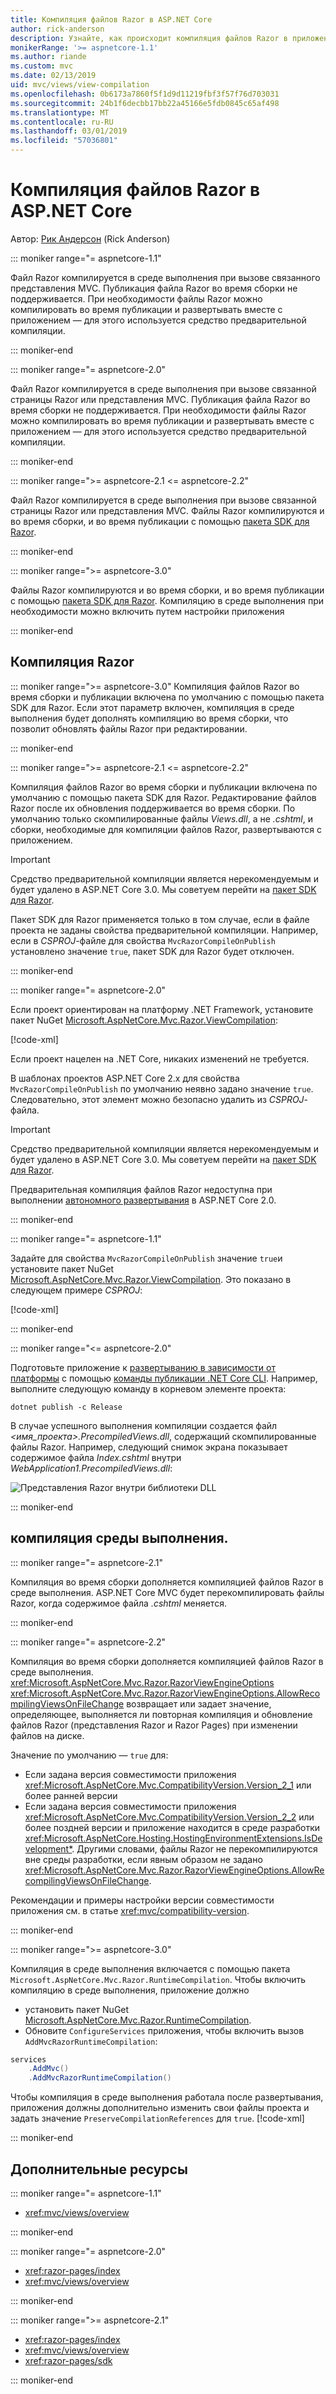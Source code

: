 ```yaml
---
title: Компиляция файлов Razor в ASP.NET Core
author: rick-anderson
description: Узнайте, как происходит компиляция файлов Razor в приложении ASP.NET Core.
monikerRange: '>= aspnetcore-1.1'
ms.author: riande
ms.custom: mvc
ms.date: 02/13/2019
uid: mvc/views/view-compilation
ms.openlocfilehash: 0b6173a7860f5f1d9d11219fbf3f57f76d703031
ms.sourcegitcommit: 24b1f6decbb17bb22a45166e5fdb0845c65af498
ms.translationtype: MT
ms.contentlocale: ru-RU
ms.lasthandoff: 03/01/2019
ms.locfileid: "57036801"
---
```

# <a name="razor-file-compilation-in-aspnet-core"></a>Компиляция файлов Razor в ASP.NET Core

Автор: [Рик Андерсон](https://twitter.com/RickAndMSFT) (Rick Anderson)

::: moniker range="= aspnetcore-1.1"

Файл Razor компилируется в среде выполнения при вызове связанного представления MVC. Публикация файла Razor во время сборки не поддерживается. При необходимости файлы Razor можно компилировать во время публикации и развертывать вместе с приложением &mdash; для этого используется средство предварительной компиляции.

::: moniker-end

::: moniker range="= aspnetcore-2.0"

Файл Razor компилируется в среде выполнения при вызове связанной страницы Razor или представления MVC. Публикация файла Razor во время сборки не поддерживается. При необходимости файлы Razor можно компилировать во время публикации и развертывать вместе с приложением &mdash; для этого используется средство предварительной компиляции.

::: moniker-end

::: moniker range=">= aspnetcore-2.1 <= aspnetcore-2.2"

Файл Razor компилируется в среде выполнения при вызове связанной страницы Razor или представления MVC. Файлы Razor компилируются и во время сборки, и во время публикации с помощью [пакета SDK для Razor](xref:razor-pages/sdk).

::: moniker-end

::: moniker range=">= aspnetcore-3.0"

Файлы Razor компилируются и во время сборки, и во время публикации с помощью [пакета SDK для Razor](xref:razor-pages/sdk). Компиляцию в среде выполнения при необходимости можно включить путем настройки приложения

::: moniker-end

## <a name="razor-compilation"></a>Компиляция Razor

::: moniker range=">= aspnetcore-3.0"
Компиляция файлов Razor во время сборки и публикации включена по умолчанию с помощью пакета SDK для Razor. Если этот параметр включен, компиляция в среде выполнения будет дополнять компиляцию во время сборки, что позволит обновлять файлы Razor при редактировании.

::: moniker-end

::: moniker range=">= aspnetcore-2.1 <= aspnetcore-2.2"

Компиляция файлов Razor во время сборки и публикации включена по умолчанию с помощью пакета SDK для Razor. Редактирование файлов Razor после их обновления поддерживается во время сборки. По умолчанию только скомпилированные файлы *Views.dll*, а не *.cshtml*, и сборки, необходимые для компиляции файлов Razor, развертываются с приложением.

> [!IMPORTANT]
> Средство предварительной компиляции является нерекомендуемым и будет удалено в ASP.NET Core 3.0. Мы советуем перейти на [пакет SDK для Razor](xref:razor-pages/sdk).
>
> Пакет SDK для Razor применяется только в том случае, если в файле проекта не заданы свойства предварительной компиляции. Например, если в *CSPROJ*-файле для свойства `MvcRazorCompileOnPublish` установлено значение `true`, пакет SDK для Razor будет отключен.

::: moniker-end

::: moniker range="= aspnetcore-2.0"

Если проект ориентирован на платформу .NET Framework, установите пакет NuGet [Microsoft.AspNetCore.Mvc.Razor.ViewCompilation](https://www.nuget.org/packages/Microsoft.AspNetCore.Mvc.Razor.ViewCompilation/):

[!code-xml[](view-compilation/sample/DotNetFrameworkProject.csproj?name=snippet_ViewCompilationPackage)]

Если проект нацелен на .NET Core, никаких изменений не требуется.

В шаблонах проектов ASP.NET Core 2.x для свойства `MvcRazorCompileOnPublish` по умолчанию неявно задано значение `true`. Следовательно, этот элемент можно безопасно удалить из *CSPROJ*-файла.

> [!IMPORTANT]
> Средство предварительной компиляции является нерекомендуемым и будет удалено в ASP.NET Core 3.0. Мы советуем перейти на [пакет SDK для Razor](xref:razor-pages/sdk).
>
> Предварительная компиляция файлов Razor недоступна при выполнении [автономного развертывания](/dotnet/core/deploying/#self-contained-deployments-scd) в ASP.NET Core 2.0.

::: moniker-end

::: moniker range="= aspnetcore-1.1"

Задайте для свойства `MvcRazorCompileOnPublish` значение `true`и установите пакет NuGet [Microsoft.AspNetCore.Mvc.Razor.ViewCompilation](https://www.nuget.org/packages/Microsoft.AspNetCore.Mvc.Razor.ViewCompilation/). Это показано в следующем примере *CSPROJ*:

[!code-xml[](view-compilation/sample/MvcRazorCompileOnPublish.csproj?highlight=4,10)]

::: moniker-end

::: moniker range="<= aspnetcore-2.0"

Подготовьте приложение к [развертыванию в зависимости от платформы](/dotnet/core/deploying/#framework-dependent-deployments-fdd) с помощью [команды публикации .NET Core CLI](/dotnet/core/tools/dotnet-publish). Например, выполните следующую команду в корневом элементе проекта:

```console
dotnet publish -c Release
```

В случае успешного выполнения компиляции создается файл *<имя_проекта>.PrecompiledViews.dll*, содержащий скомпилированные файлы Razor. Например, следующий снимок экрана показывает содержимое файла *Index.cshtml* внутри *WebApplication1.PrecompiledViews.dll*:

![Представления Razor внутри библиотеки DLL](view-compilation/_static/razor-views-in-dll.png)

::: moniker-end

## <a name="runtime-compilation"></a>компиляция среды выполнения.

::: moniker range="= aspnetcore-2.1"

Компиляция во время сборки дополняется компиляцией файлов Razor в среде выполнения. ASP.NET Core MVC будет перекомпилировать файлы Razor, когда содержимое файла *.cshtml* меняется.

::: moniker-end

::: moniker range="= aspnetcore-2.2"

Компиляция во время сборки дополняется компиляцией файлов Razor в среде выполнения. <xref:Microsoft.AspNetCore.Mvc.Razor.RazorViewEngineOptions> <xref:Microsoft.AspNetCore.Mvc.Razor.RazorViewEngineOptions.AllowRecompilingViewsOnFileChange> возвращает или задает значение, определяющее, выполняется ли повторная компиляция и обновление файлов Razor (представления Razor и Razor Pages) при изменении файлов на диске.

Значение по умолчанию — `true` для:

* Если задана версия совместимости приложения <xref:Microsoft.AspNetCore.Mvc.CompatibilityVersion.Version_2_1> или более ранней версии
* Если задана версия совместимости приложения <xref:Microsoft.AspNetCore.Mvc.CompatibilityVersion.Version_2_2> или более поздней версии и приложение находится в среде разработки <xref:Microsoft.AspNetCore.Hosting.HostingEnvironmentExtensions.IsDevelopment*>. Другими словами, файлы Razor не перекомпилируются вне среды разработки, если явным образом не задано <xref:Microsoft.AspNetCore.Mvc.Razor.RazorViewEngineOptions.AllowRecompilingViewsOnFileChange>.

Рекомендации и примеры настройки версии совместимости приложения см. в статье <xref:mvc/compatibility-version>.

::: moniker-end

::: moniker range=">= aspnetcore-3.0"

Компиляция в среде выполнения включается с помощью пакета `Microsoft.AspNetCore.Mvc.Razor.RuntimeCompilation`. Чтобы включить компиляцию в среде выполнения, приложение должно

* установить пакет NuGet [Microsoft.AspNetCore.Mvc.Razor.RuntimeCompilation](https://www.nuget.org/packages/Microsoft.AspNetCore.Mvc.Razor.RuntimeCompilation/).
* Обновите `ConfigureServices` приложения, чтобы включить вызов `AddMvcRazorRuntimeCompilation`:

```csharp
services
    .AddMvc()
    .AddMvcRazorRuntimeCompilation()
```

Чтобы компиляция в среде выполнения работала после развертывания, приложения должны дополнительно изменить свои файлы проекта и задать значение `PreserveCompilationReferences` для `true`.
[!code-xml[](view-compilation/sample/RuntimeCompilation.csproj?highlight=3)]

::: moniker-end

## <a name="additional-resources"></a>Дополнительные ресурсы

::: moniker range="= aspnetcore-1.1"

* <xref:mvc/views/overview>

::: moniker-end

::: moniker range="= aspnetcore-2.0"

* <xref:razor-pages/index>
* <xref:mvc/views/overview>

::: moniker-end

::: moniker range=">= aspnetcore-2.1"

* <xref:razor-pages/index>
* <xref:mvc/views/overview>
* <xref:razor-pages/sdk>

::: moniker-end
